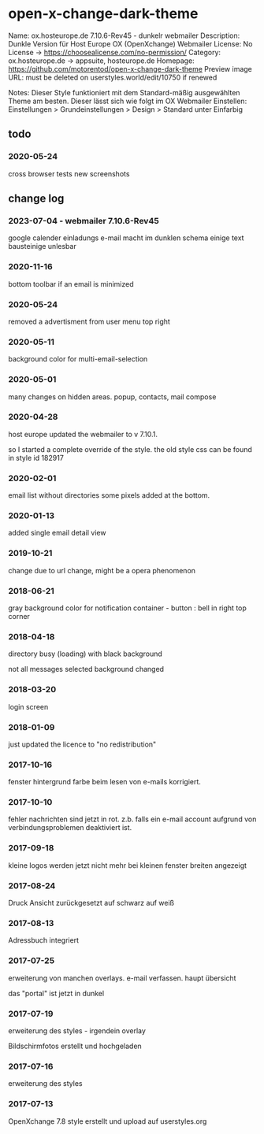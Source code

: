 # open-x-change-dark-theme
Name: ox.hosteurope.de 7.10.6-Rev45 - dunkelr webmailer
Description: Dunkle Version für Host Europe OX (OpenXchange) Webmailer
License: No License -> https://choosealicense.com/no-permission/
Category: ox.hosteurope.de -> appsuite, hosteurope.de
Homepage: https://github.com/motorentod/open-x-change-dark-theme
Preview image URL: must be deleted on userstyles.world/edit/10750 if renewed

Notes:
Dieser Style funktioniert mit dem Standard-mäßig ausgewählten Theme am besten.
Dieser lässt sich wie folgt im OX Webmailer Einstellen:
Einstellungen > Grundeinstellungen > Design > Standard unter Einfarbig

## todo
### 2020-05-24
cross browser tests
new screenshots

## change log
### 2023-07-04 - webmailer 7.10.6-Rev45
google calender einladungs e-mail macht im dunklen schema einige text bausteinige unlesbar

### 2020-11-16
bottom toolbar if an email is minimized

### 2020-05-24
removed a advertisment from user menu top right

### 2020-05-11
background color for multi-email-selection

### 2020-05-01
many changes on hidden areas. popup, contacts, mail compose

### 2020-04-28
host europe updated the webmailer to v 7.10.1.

so I started a complete override of the style. the old style css can be found in style id 182917

### 2020-02-01
email list without directories some pixels added at the bottom.

### 2020-01-13
added single email detail view

### 2019-10-21
change due to url change, might be a opera phenomenon

### 2018-06-21
gray background color for notification container - button : bell in right top corner

### 2018-04-18
directory busy (loading) with black background

not all messages selected background changed

### 2018-03-20
login screen

### 2018-01-09
just updated the licence to "no redistribution"

### 2017-10-16
fenster hintergrund farbe beim lesen von e-mails korrigiert.

### 2017-10-10
fehler nachrichten sind jetzt in rot. z.b. falls ein e-mail account aufgrund von verbindungsproblemen deaktiviert ist.

### 2017-09-18
kleine logos werden jetzt nicht mehr bei kleinen fenster breiten angezeigt

### 2017-08-24
Druck Ansicht zurückgesetzt auf schwarz auf weiß

### 2017-08-13
Adressbuch integriert

### 2017-07-25
erweiterung von manchen overlays. e-mail verfassen. haupt übersicht

das "portal" ist jetzt in dunkel

### 2017-07-19
erweiterung des styles - irgendein overlay

Bildschirmfotos erstellt und hochgeladen

### 2017-07-16
erweiterung des styles

### 2017-07-13
OpenXchange 7.8
style erstellt und upload auf userstyles.org
